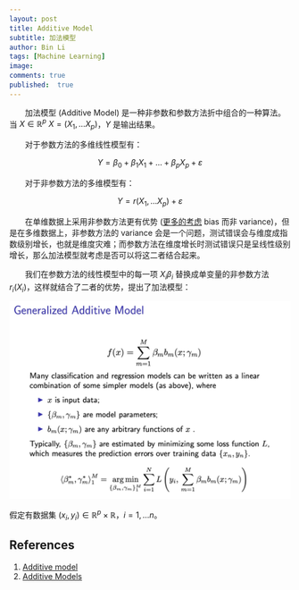 ```yaml
---
layout: post
title: Additive Model
subtitle: 加法模型
author: Bin Li
tags: [Machine Learning]
image: 
comments: true
published:  true
---
```


　　加法模型 (Additive Model) 是一种非参数和参数方法折中组合的一种算法。当 $X \in \mathbb{R}^{p}$ $X=\left(X_{1}, \ldots X_{p}\right)$，$Y$ 是输出结果。

　　对于参数方法的多维线性模型有：

$$
Y=\beta_{0}+\beta_{1} X_{1}+\ldots+\beta_{p} X_{p}+\varepsilon
$$

　　对于非参数方法的多维模型有：

$$
Y=r\left(X_{1}, \dots X_{p}\right)+\varepsilon
$$

　　在单维数据上采用非参数方法更有优势 ([更多的考虑](/assets/addmodels.pdf) bias 而非 variance)，但是在多维数据上，非参数方法的 variance 会是一个问题，测试错误会与维度成指数级别增长，也就是维度灾难；而参数方法在维度增长时测试错误只是呈线性级别增长，那么加法模型就考虑是否可以将这二者结合起来。

　　我们在参数方法的线性模型中的每一项 $X_{i} \beta_{i}$ 替换成单变量的非参数方法 $r_{i}\left(X_{i}\right)$，这样就结合了二者的优势，提出了加法模型：



![-w798](/img/media/15440883649982.jpg)

假定有数据集 $\left(x_{i}, y_{i}\right) \in \mathbb{R}^{p} \times \mathbb{R}$，$i=1, \dots n$。
## References
1. [Additive model](https://en.wikipedia.org/wiki/Additive_model)
2. [Additive Models](http://www.stat.cmu.edu/~ryantibs/advmethods/notes/addmodels.pdf)